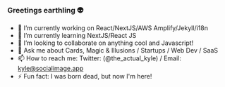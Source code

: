 ### Greetings earthling 👽

- 🔭 I’m currently working on React/NextJS/AWS Amplify/Jekyll/i18n
- 🌱 I’m currently learning NextJS/React JS
- 👯 I’m looking to collaborate on anything cool and Javascript!
- 💬 Ask me about Cards, Magic & Illusions / Startups / Web Dev / SaaS
- 📫 How to reach me: Twitter: (@the_actual_kyle) / Email: kyle@socialimage.app
- ⚡ Fun fact: I was born dead, but now I'm here! 


<!-- <a href="https://www.socialimage.app/">
  <img height="180rem" src="https://github-readme-stats.vercel.app/api?username=kylekirkby&show_icons=true&theme=react" alt="Kyle's github stats" />
  <img height="180rem" src="https://github-readme-stats.vercel.app/api/top-langs/?username=kylekirkby&layout=compact&theme=react" alt="Kyle's top languages" />
</a> -->
